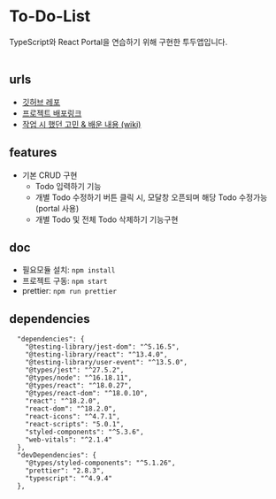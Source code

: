 # To-Do-List

TypeScript와 React Portal을 연습하기 위해 구현한 투두앱입니다.<br/><br/>

## urls

- [깃허브 레포](https://github.com/sukyoungshin/to-do-list)
- [프로젝트 배포링크](to-do-list-pink-kappa.vercel.app)
- [작업 시 했던 고민 & 배운 내용 (wiki)](https://github.com/sukyoungshin/to-do-list/wiki)

## features

- 기본 CRUD 구현
  - Todo 입력하기 기능
  - 개별 Todo 수정하기 버튼 클릭 시, 모달창 오픈되며 해당 Todo 수정가능 (portal 사용)
  - 개별 Todo 및 전체 Todo 삭제하기 기능구현

## doc

- 필요모듈 설치: `npm install`
- 프로젝트 구동: `npm start`
- prettier: `npm run prettier`

## dependencies

```
  "dependencies": {
    "@testing-library/jest-dom": "^5.16.5",
    "@testing-library/react": "^13.4.0",
    "@testing-library/user-event": "^13.5.0",
    "@types/jest": "^27.5.2",
    "@types/node": "^16.18.11",
    "@types/react": "^18.0.27",
    "@types/react-dom": "^18.0.10",
    "react": "^18.2.0",
    "react-dom": "^18.2.0",
    "react-icons": "^4.7.1",
    "react-scripts": "5.0.1",
    "styled-components": "^5.3.6",
    "web-vitals": "^2.1.4"
  },
  "devDependencies": {
    "@types/styled-components": "^5.1.26",
    "prettier": "2.8.3",
    "typescript": "^4.9.4"
  },
```

